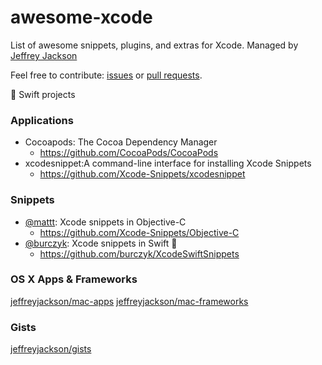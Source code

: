 # awesome-xcode

List of awesome snippets, plugins, and extras for Xcode.  Managed by [Jeffrey Jackson](https://github.com/jeffreyjackson)

Feel free to contribute: [issues](https://github.com/jeffreyjackson/awesome-xcode/issues) or [pull requests](https://github.com/jeffreyjackson/awesome-xcode/pulls).
 
:large_orange_diamond: Swift projects

### Applications

- Cocoapods: The Cocoa Dependency Manager
  - https://github.com/CocoaPods/CocoaPods
- xcodesnippet:A command-line interface for installing Xcode Snippets
  - https://github.com/Xcode-Snippets/xcodesnippet

### Snippets

- [@mattt](https://github.com/mattt): Xcode snippets in Objective-C
  - https://github.com/Xcode-Snippets/Objective-C
- [@burczyk](https://github.com/burczyk): Xcode snippets in Swift :large_orange_diamond:
  - https://github.com/burczyk/XcodeSwiftSnippets

### OS X Apps & Frameworks

[jeffreyjackson/mac-apps](https://github.com/jeffreyjackson/mac-apps)
[jeffreyjackson/mac-frameworks](https://github.com/jeffreyjackson/mac-frameworks)

### Gists

[jeffreyjackson/gists](https://github.com/jeffreyjackson/gists)
